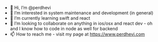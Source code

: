 - 👋 Hi, I’m @perdhevi
- 👀 I’m interested in system maintenance and development (in general)
- 🌱 I’m currently learning swift and react
- 💞️ I’m looking to collaborate on anything in ios/osx and react dev - oh and I know how to code in node as well for backend
- 📫 How to reach me - visit my page at https://www.perdhevi.com

<!---
perdhevi/perdhevi is a ✨ special ✨ repository because its `README.md` (this file) appears on your GitHub profile.
You can click the Preview link to take a look at your changes.
--->
